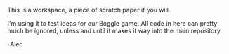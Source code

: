 This is a workspace, a piece of scratch paper if you will.

I'm using it to test ideas for our Boggle game. All code in here can pretty much be ignored, unless and until it makes it way into the main repository.

-Alec
